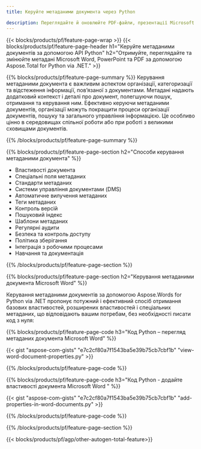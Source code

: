 ```yaml
---
title: Керуйте метаданими документа через Python  

description: Переглядайте й оновлюйте PDF-файли, презентації Microsoft PowerPoint і метадані документів Word за допомогою програми Python.
---
```


{{< blocks/products/pf/feature-page-wrap >}}
{{< blocks/products/pf/feature-page-header h1="Керуйте метаданими документів за допомогою API Python" h2="Отримуйте, переглядайте та змінюйте метадані Microsoft Word, PowerPoint та PDF за допомогою Aspose.Total for Python via .NET." >}}

{{% blocks/products/pf/feature-page-summary %}}
Керування метаданими документа є важливим аспектом організації, категоризації та відстеження інформації, пов’язаної з документами.  Метадані надають додатковий контекст і деталі про документ, полегшуючи пошук, отримання та керування ним.  Ефективно керуючи метаданими документів, організації можуть покращити процеси організації документів, пошуку та загального управління інформацією.  Це особливо цінно в середовищах спільної роботи або при роботі з великими сховищами документів.

{{% /blocks/products/pf/feature-page-summary  %}}

{{% blocks/products/pf/feature-page-section  h2="Способи керування метаданими документа" %}}

- Властивості документа  
- Спеціальні поля метаданих  
- Стандарти метаданих  
- Системи управління документами (DMS)  
- Автоматичне вилучення метаданих  
- Теги метаданих  
- Контроль версій  
- Пошуковий індекс  
- Шаблони метаданих  
- Регулярні аудити  
- Безпека та контроль доступу  
- Політика зберігання  
- Інтеграція з робочими процесами  
- Навчання та документація

{{% /blocks/products/pf/feature-page-section %}}

{{% blocks/products/pf/feature-page-section  h2="Керування метаданими документа Microsoft Word" %}}

Керування метаданими документів за допомогою Aspose.Words for Python via .NET пропонує потужний і ефективний спосіб отримання базових властивостей, розширених властивостей і спеціальних метаданих, що відповідають вашим потребам, без необхідності писати код з нуля:

{{% blocks/products/pf/feature-page-code h3="Код Python – перегляд метаданих документа Microsoft Word" %}}

{{< gist "aspose-com-gists" "e7c2cf80a7f1543ba5e39b75cb7cbf1b" "view-word-document-properties.py" >}}

{{% /blocks/products/pf/feature-page-code  %}}

{{% blocks/products/pf/feature-page-code h3="Код Python - додайте властивості документа Microsoft Word " %}}

{{< gist "aspose-com-gists" "e7c2cf80a7f1543ba5e39b75cb7cbf1b" "add-properties-in-word-documents.py" >}}

{{% /blocks/products/pf/feature-page-code  %}}

{{% /blocks/products/pf/feature-page-section %}}

{{< blocks/products/pf/agp/other-autogen-total-feature>}}